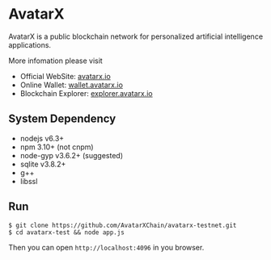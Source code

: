 # AvatarX

AvatarX is a public blockchain network for personalized artificial intelligence applications.

More infomation please visit

+ Official WebSite: [avatarx.io](https://www.avatarx.io)
+ Online Wallet: [wallet.avatarx.io](https://wallet.avatarx.io/)
+ Blockchain Explorer: [explorer.avatarx.io](https://explorer.avatarx.io/)

## System Dependency

- nodejs v6.3+
- npm 3.10+ (not cnpm)
- node-gyp v3.6.2+ (suggested)
- sqlite v3.8.2+
- g++
- libssl

## Run 
```
$ git clone https://github.com/AvatarXChain/avatarx-testnet.git
$ cd avatarx-test && node app.js
```
Then you can open ```http://localhost:4096``` in you browser.

[avatarx-explorer]:https://explorer.avatarx.io/
